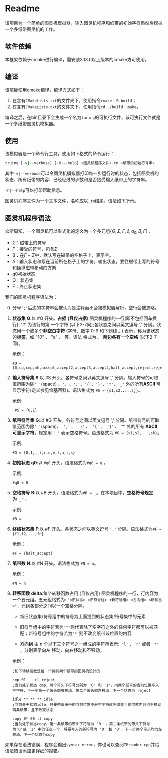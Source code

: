 # Readme

该项目为一个简单的图灵机模拟器，输入图灵机程序和纸带的初始字符串然后模拟一个多纸带图灵机的工作。



## 软件依赖

本框架依赖于cmake进行编译，需安装3.13.0以上版本的cmake方可使用。



## 编译

该项目使用cmake编译，编译方式如下：

1. 在含有`CMakeLists.txt`的文件夹下，使用指令`cmake -B build`；
2. 在含有`CMakeLists.txt`的文件夹下，使用指令`cd ./build; make`。

编译之后，在bin目录下会生成一个名为`turing`的可执行文件，该可执行文件就是一个多纸带图灵机模拟器。



## 使用

该模拟器是一个命令行工具，使用如下格式的命令运行：

```bash
truing [-v|--verbose] [-h|--help] <图灵机程序文件>.tm <纸带的初始符号串>
```

其中`-v|--verbose`可以令图灵机模拟器打印每一步运行时的状态，包括图灵机的状态、所有纸带的内容、已经经过的步数和是否接受输入纸带上的字符串。

`-h|--help`可以打印帮助信息。

图灵机程序文件为一个文本文件，名称应以`.tm`结尾，语法如下所示。

## 图灵机程序语法

众所周知，一个图灵机可以形式化的定义为一个多元组$\{Q, \Sigma, \Gamma, \delta, q_0 ,B ,F\}$：

- $\Sigma$：磁带上的符号
- $\Gamma$：接受的符号，包含$\Sigma$
- B：在$\Gamma - \Sigma$中，默认写在磁带的空格子上，表示空。
- $\delta$：输入状态和写在当前所在格子上的字符，输出状态，要往磁带上写的符号和操纵磁带移动的方向
- q0初始状态
- Q：状态集
- F：终止状态集

我们的图灵机程序语法为：

0. 分号`';'`后边的字符串会被认为是注释而不会被模拟器解析，空行会被忽略。

1. **状态集** **Q**:以 #Q 开头。**占据** **(且仅占据**) 图灵机程序的一行(即不包括回车换行); '#' 为该行的第 一个字符 (以下2-7同);各状态之间以英文逗号 ',' 分隔。状态用一个或多个**非空白字符** (字母、数字 0-9 和下划线 _ ) 表示，称为该状态的**标签**，如 "10" 、 "a" 、 等。语法 格式为 。 **两边各有一个空格** (以下2-7同)。

   示例：

   ```
   #Q = {0,cp,cmp,mh,accept,accept2,accept3,accept4,halt_accept,reject,reject2,reject3,reject4,reject5,halt_reject}
   ```

2. **输入符号集** **S**:以 #S 开头。各符号之间以英文逗号 ',' 分隔。输入符号的可取值范围为除`' '`(space)  、`','`、`';'`、`'{'`、`'}'`、`'*'`、`'_'` 外的所有**ASCII** 可显示字符(定义参见维基百科)。语法格式为 `#S = {s1,s2,...,sj}`。 

   示例:

   ```
    #S = {0,1}

3. **纸带符号集** **G**:以 #G 开头。各符号之间以英文逗号 ',' 分隔。纸带符号的可取值范围为除`' '`(space)、` ','` 、` ';'` 、` '{'` 、` '}'` 、 '*' 外的所有 **ASCII** **可显示字符**，规定用 `'_'` 表示空格符号。语法格式为 `#G = {s1,s2,...,sk}`。

    示例:

   ```
   #G = {0,1,_,t,r,u,e,f,a,l,s}
   ```

4. **初始状态** **q0**:以 `#q0` 开头。语法格式为`#q0 = q` 。 

   示例:
   
   ```
   #q0 = 0
   ```


5. **空格符号** **B**:以 #B 开头。语法格式为`#B = _`。在本项目中，**空格符号规定为**`'_'` 。

   示例:

   ```
   #B = _
   ```

6. **终结状态集** **F**:以 #F 开头。各状态之间以英文逗号 `','` 分隔。语法格式为`#F = {f1,f2,...,fn}`

   示例：

   ```
   #F = {halt_accept}
   ```

7. **纸带数** **N**:以 #N 开头。语法格式为 `#N = n`。

   示例：

   ``` 
   #N = n
   ```

8. **转移函数** **delta**:每个转移函数占用 (且仅占用) 图灵机程序的一行，行内容为一个五元组。五元组格式为: `"<旧状态> <旧符号组> <新符号组> <方向组> <新状态>"`，元组各部分之间以一个空格分隔。

   - 新旧状态集/符号组中的符号为上面提到的状态集/符号集中的元素
   - 旧符号组中的字符若为`'*'`则代表除了空字符之外的任何字符都可以被匹配；新符号组中的字符若为`'*'`则不改变纸带该位置的内容

   - **方向组** 由 n 个以下三个符号之一组成的字符串表示:` 'l'` 、`'r'` 或者 `'*'` ，分别表示向左 移动、向右移动和不移动。

   示例：

   ```
   ;如下转移函数是给一个拥有两个纸带的图灵机设计的
   
   cmp 01 __ rl reject
   ;当前处于状态 cmp，两个带头下符号分别为 '0' 和 '1'，向两个纸带的当前位置写入空字符，下一步第一个带头向右移动，第二个带头向左移动，下一个状态为 reject
   
   idle ** ** ** idle
   ;当前处于状态idle，只要两条纸带的当前位置不是空字符就不改变当前位置内容也不移动两条纸带，且不改变状态
   
   copy 0* 00 ll copy
   ;当前处于状态copy，第一条纸带的带头下符号为 '0' ，第二条纸带的带头下符号为'0'或 '1' 中的任意一个，将要写入的新符号为 '0' 和 '0'，下一步两个带头均向左移动，下一个状态为copy
   ```

如果存在语法错误，程序会输出`syntax error`，你也可以查阅`TMreader.cpp`并给语法错误添加更详细的报错。
